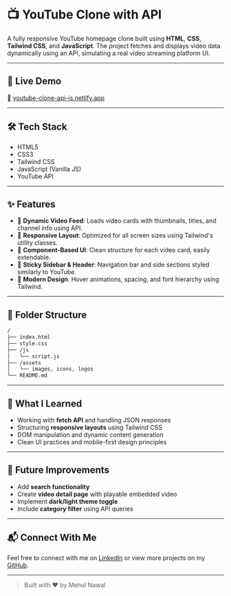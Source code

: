 # 📺 YouTube Clone with API

A fully responsive YouTube homepage clone built using **HTML**, **CSS**, **Tailwind CSS**, and **JavaScript**. The project fetches and displays video data dynamically using an API, simulating a real video streaming platform UI.

---

## 🚀 Live Demo
🔗 [youtube-clone-api-js.netlify.app](https://youtube-clone-api-js.netlify.app/)

---

## 🛠️ Tech Stack
- HTML5
- CSS3
- Tailwind CSS
- JavaScript (Vanilla JS)
- YouTube API

---

## ✨ Features

- 🎥 **Dynamic Video Feed**: Loads video cards with thumbnails, titles, and channel info using API.
- 📱 **Responsive Layout**: Optimized for all screen sizes using Tailwind's utility classes.
- 🔄 **Component-Based UI**: Clean structure for each video card, easily extendable.
- 🧭 **Sticky Sidebar & Header**: Navigation bar and side sections styled similarly to YouTube.
- 🌙 **Modern Design**: Hover animations, spacing, and font hierarchy using Tailwind.

---

## 📁 Folder Structure
```bash
/
├── index.html
├── style.css
├── /js
│   └── script.js
├── /assets
│   └── images, icons, logos
└── README.md
```

---

## 🧠 What I Learned
- Working with **fetch API** and handling JSON responses
- Structuring **responsive layouts** using Tailwind CSS
- DOM manipulation and dynamic content generation
- Clean UI practices and mobile-first design principles

---

## 📌 Future Improvements
- Add **search functionality**
- Create **video detail page** with playable embedded video
- Implement **dark/light theme toggle**
- Include **category filter** using API queries

---

## 📬 Connect With Me
Feel free to connect with me on [LinkedIn](https://www.linkedin.com/in/mehul-nawal/) or view more projects on my [GitHub](https://github.com/).

---

> Built with ❤️ by Mehul Nawal
